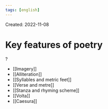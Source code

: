 ```yaml
---
tags: [english] 
---
```

Created: 2022-11-08

# Key features of poetry
?
- [[Imagery]]
- [[Alliteration]]
- [[Syllables and metric feet]]
- [[Verse and metre]]
- [[Stanza and rhyming scheme]]
- [[Volta]]
- [[Caesura]]
<!--SR:!2022-11-13,2,230-->